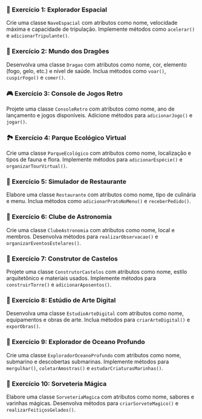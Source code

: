 ### 🚀 Exercício 1: Explorador Espacial
Crie uma classe `NaveEspacial` com atributos como nome, velocidade máxima e capacidade de tripulação. Implemente métodos como `acelerar()` e `adicionarTripulante()`.

### 🐉 Exercício 2: Mundo dos Dragões
Desenvolva uma classe `Dragao` com atributos como nome, cor, elemento (fogo, gelo, etc.) e nível de saúde. Inclua métodos como `voar()`, `cuspirFogo()` e `comer()`.

### 🎮 Exercício 3: Console de Jogos Retro
Projete uma classe `ConsoleRetro` com atributos como nome, ano de lançamento e jogos disponíveis. Adicione métodos para `adicionarJogo()` e `jogar()`.

### 🏞️ Exercício 4: Parque Ecológico Virtual
Crie uma classe `ParqueEcológico` com atributos como nome, localização e tipos de fauna e flora. Implemente métodos para `adicionarEspécie()` e `organizarTourVirtual()`.

### 🍔 Exercício 5: Simulador de Restaurante
Elabore uma classe `Restaurante` com atributos como nome, tipo de culinária e menu. Inclua métodos como `adicionarPratoNoMenu()` e `receberPedido()`.

### 🚀 Exercício 6: Clube de Astronomia
Crie uma classe `ClubeAstronomia` com atributos como nome, local e membros. Desenvolva métodos para `realizarObservacao()` e `organizarEventosEstelares()`.

### 🏰 Exercício 7: Construtor de Castelos
Projete uma classe `ConstrutorCastelos` com atributos como nome, estilo arquitetônico e materiais usados. Implemente métodos para `construirTorre()` e `adicionarAposentos()`.

### 🎨 Exercício 8: Estúdio de Arte Digital
Desenvolva uma classe `EstudioArteDigital` com atributos como nome, equipamentos e obras de arte. Inclua métodos para `criarArteDigital()` e `exporObras()`.

### 🌊 Exercício 9: Explorador de Oceano Profundo
Crie uma classe `ExploradorOceanoProfundo` com atributos como nome, submarino e descobertas submarinas. Implemente métodos para `mergulhar()`, `coletarAmostras()` e `estudarCriaturasMarinhas()`.

### 🍦 Exercício 10: Sorveteria Mágica
Elabore uma classe `SorveteriaMagica` com atributos como nome, sabores e varinhas mágicas. Desenvolva métodos para `criarSorveteMagico()` e `realizarFeitiçosGelados()`.